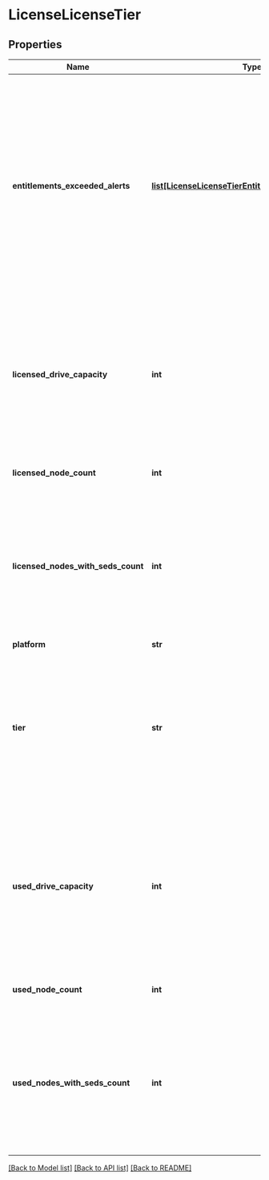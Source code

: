 # LicenseLicenseTier

## Properties
Name | Type | Description | Notes
------------ | ------------- | ------------- | -------------
**entitlements_exceeded_alerts** | [**list[LicenseLicenseTierEntitlementsExceededAlert]**](LicenseLicenseTierEntitlementsExceededAlert.md) | List of alerts about exceeded entitlements: The following alerts appear when usage of a resource such as a node, an encryption node, or storage capacity exceeds the quantity licensed for that resource. | [optional] 
**licensed_drive_capacity** | **int** | Licensed terabyte (TB, 10^12 bytes) drive capacity allocated as storage associated with tier. Included if tier is not NONINF and license is not a base only license. | [optional] 
**licensed_node_count** | **int** | Licensed number of nodes in this tier. | [optional] 
**licensed_nodes_with_seds_count** | **int** | Licensed number of nodes of this tier that contain self-encrypting drives. Included only if license is ONEFS and tier is not NONINF. | [optional] 
**platform** | **str** | Platform | [optional] 
**tier** | **str** | OneFS hardware tier. Tier is a number, NONINF, or NO_TIER. NONINF indicates a non infinity tier. NO_TIER indicates a license that is not tier based. | [optional] 
**used_drive_capacity** | **int** | Actual terabyte (TB, 10^12 bytes) drive capacity allocated as storage space associated with tier. Included if tier is not NONINF and license is not a base only license. | [optional] 
**used_node_count** | **int** | Actual number of nodes in this tier. | [optional] 
**used_nodes_with_seds_count** | **int** | Actual number of nodes of this tier that contain self-encrypting drives. Included only if license is ONEFS and if tier is not NONINF. | [optional] 

[[Back to Model list]](../README.md#documentation-for-models) [[Back to API list]](../README.md#documentation-for-api-endpoints) [[Back to README]](../README.md)


